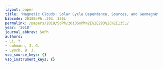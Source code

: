 ```yaml
---
layout: paper
title: 'Magnetic Clouds: Solar Cycle Dependence, Sources, and Geomagnetic Impacts'
bibcode: 2018SoPh..293..135L
permalink: /papers/2018/SoPh/2018SoPh%2E%2E293%2E%2E135L/
year: '2018'
journal_abbrev: SoPh
authors:
- Li, Y.
- Luhmann, J. G.
- Lynch, B. J.
vso_source_keys: {}
vso_instrument_keys: {}
---
```

